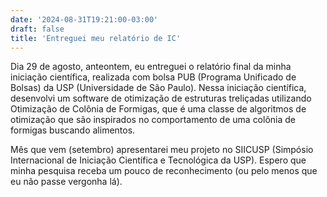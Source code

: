 ```yaml
---
date: '2024-08-31T19:21:00-03:00'
draft: false
title: 'Entreguei meu relatório de IC'
---
```


Dia 29 de agosto, anteontem, eu entreguei o relatório final da minha iniciação científica, realizada com bolsa PUB (Programa Unificado de Bolsas) da USP (Universidade de São Paulo). Nessa iniciação científica, desenvolvi um software de otimização de estruturas treliçadas utilizando Otimização de Colônia de Formigas, que é uma classe de algoritmos de otimização que são inspirados no comportamento de uma colônia de formigas buscando alimentos.

Mês que vem (setembro) apresentarei meu projeto no SIICUSP (Simpósio Internacional de Iniciação Científica e Tecnológica da USP). Espero que minha pesquisa receba um pouco de reconhecimento (ou pelo menos que eu não passe vergonha lá).